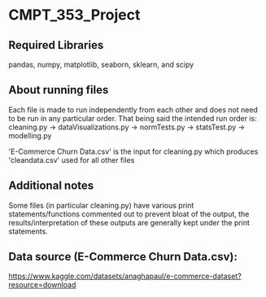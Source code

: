 # CMPT_353_Project
## Required Libraries
pandas, numpy, matplotlib, seaborn, sklearn, and scipy

## About running files
Each file is made to run independently from each other and does not need to be run in any particular order.
That being said the intended run order is:
  cleaning.py -> dataVisualizations.py -> normTests.py -> statsTest.py -> modelling.py
  
'E-Commerce Churn Data.csv' is the input for cleaning.py which produces
'cleandata.csv' used for all other files

## Additional notes
Some files (in particular cleaning.py) have various print statements/functions commented out to prevent bloat of the output, the results/interpretation of these outputs are generally kept under the print statements.

## Data source (E-Commerce Churn Data.csv):
https://www.kaggle.com/datasets/anaghapaul/e-commerce-dataset?resource=download
